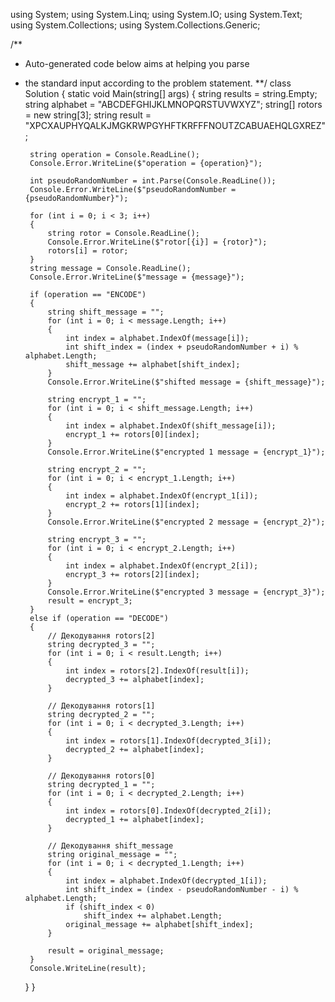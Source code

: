 








using System;
using System.Linq;
using System.IO;
using System.Text;
using System.Collections;
using System.Collections.Generic;

/**
 * Auto-generated code below aims at helping you parse
 * the standard input according to the problem statement.
 **/
class Solution
{
    static void Main(string[] args)
    {
        string results = string.Empty;
        string alphabet = "ABCDEFGHIJKLMNOPQRSTUVWXYZ";
        string[] rotors = new string[3];
        string result = "XPCXAUPHYQALKJMGKRWPGYHFTKRFFFNOUTZCABUAEHQLGXREZ";

        string operation = Console.ReadLine();
        Console.Error.WriteLine($"operation = {operation}");

        int pseudoRandomNumber = int.Parse(Console.ReadLine());
        Console.Error.WriteLine($"pseudoRandomNumber = {pseudoRandomNumber}");

        for (int i = 0; i < 3; i++)
        {
            string rotor = Console.ReadLine();
            Console.Error.WriteLine($"rotor[{i}] = {rotor}");
            rotors[i] = rotor;
        }
        string message = Console.ReadLine();
        Console.Error.WriteLine($"message = {message}");

        if (operation == "ENCODE")
        {
            string shift_message = "";
            for (int i = 0; i < message.Length; i++)
            {
                int index = alphabet.IndexOf(message[i]);
                int shift_index = (index + pseudoRandomNumber + i) % alphabet.Length;
                shift_message += alphabet[shift_index];
            }
            Console.Error.WriteLine($"shifted message = {shift_message}");

            string encrypt_1 = "";
            for (int i = 0; i < shift_message.Length; i++)
            {
                int index = alphabet.IndexOf(shift_message[i]);
                encrypt_1 += rotors[0][index];
            }
            Console.Error.WriteLine($"encrypted 1 message = {encrypt_1}");

            string encrypt_2 = "";
            for (int i = 0; i < encrypt_1.Length; i++)
            {
                int index = alphabet.IndexOf(encrypt_1[i]);
                encrypt_2 += rotors[1][index];
            }
            Console.Error.WriteLine($"encrypted 2 message = {encrypt_2}");

            string encrypt_3 = "";
            for (int i = 0; i < encrypt_2.Length; i++)
            {
                int index = alphabet.IndexOf(encrypt_2[i]);
                encrypt_3 += rotors[2][index];
            }
            Console.Error.WriteLine($"encrypted 3 message = {encrypt_3}");
            result = encrypt_3;
        }
        else if (operation == "DECODE")
        {
            // Декодування rotors[2]
            string decrypted_3 = "";
            for (int i = 0; i < result.Length; i++)
            {
                int index = rotors[2].IndexOf(result[i]);
                decrypted_3 += alphabet[index];
            }

            // Декодування rotors[1]
            string decrypted_2 = "";
            for (int i = 0; i < decrypted_3.Length; i++)
            {
                int index = rotors[1].IndexOf(decrypted_3[i]);
                decrypted_2 += alphabet[index];
            }

            // Декодування rotors[0]
            string decrypted_1 = "";
            for (int i = 0; i < decrypted_2.Length; i++)
            {
                int index = rotors[0].IndexOf(decrypted_2[i]);
                decrypted_1 += alphabet[index];
            }

            // Декодування shift_message
            string original_message = "";
            for (int i = 0; i < decrypted_1.Length; i++)
            {
                int index = alphabet.IndexOf(decrypted_1[i]);
                int shift_index = (index - pseudoRandomNumber - i) % alphabet.Length;
                if (shift_index < 0)
                    shift_index += alphabet.Length;
                original_message += alphabet[shift_index];
            }

            result = original_message;
        }
        Console.WriteLine(result);
    }
}
